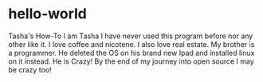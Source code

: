 # hello-world
Tasha's How-To
I am Tasha 
I have never used this program before nor any other like it. 
I love coffee and nicotene.
I also love real estate.
My brother is a programmer.
He deleted the OS on his brand new Ipad and installed linux on it instead.
He is Crazy!
By the end of my journey into open source I may be crazy too!
